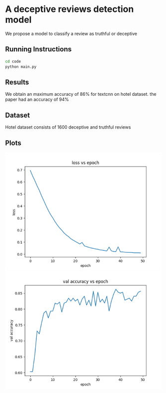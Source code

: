 # A deceptive reviews detection model
We propose a model to classify a review as truthful or deceptive 
## Running Instructions
```bash
cd code
python main.py
```
## Results
We obtain an maximum accuracy of 86% for textcnn on hotel dataset. the paper had an accuracy of 94%

## Dataset
Hotel dataset consists of 1600 deceptive and truthful reviews
## Plots
![loss](/code/train_loss.png)
![loss](/code/val_accu.png)
